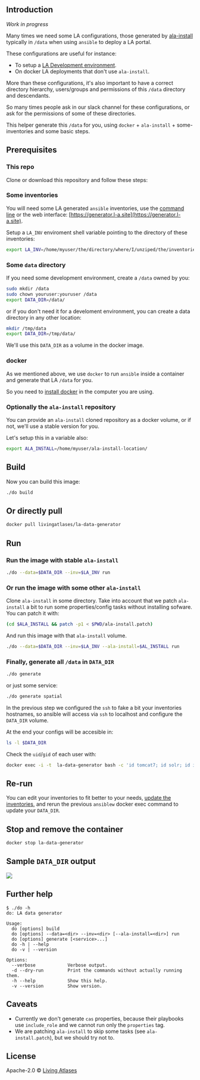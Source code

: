 ## Introduction

*Work in progress*

Many times we need some LA configurations, those generated by [ala-install](https://github.com/AtlasOfLivingAustralia/ala-install/) typically in `/data` when using `ansible` to deploy a LA portal.

These configurations are useful for instance:
- To setup a [LA Development environment](https://github.com/AtlasOfLivingAustralia/documentation/wiki/LA-Development-Guide#development-configuration).
- On docker LA deployments that don't use `ala-install`.

More than these configurations, it's also important to have a correct directory hierarchy, users/groups and permissions of this `/data` directory and descendants.

So many times people ask in our slack channel for these configurations, or ask for the permissions of some of these directories.

This helper generate this `/data` for you, using `docker` + `ala-install` + some-inventories and some basic steps.

## Prerequisites

### This repo

Clone or download this repository and follow these steps:

### Some inventories

You will need some LA generated `ansible` inventories, use the [command line](https://github.com/living-atlases/generator-living-atlas/) or the web interface: [https://generator.l-a.site](https://generator.l-a.site).

Setup a `LA_INV` enviroment shell variable pointing to the directory of these inventories:

```bash
export LA_INV=/home/myuser/the/directory/where/I/unziped/the/inventories
```

### Some `data` directory 

If you need some development environment, create a `/data` owned by you:

```bash
sudo mkdir /data
sudo chown youruser:youruser /data
export DATA_DIR=/data/
```

or if you don't need it for a develoment environment, you can create a data directory in any other location:

```bash
mkdir /tmp/data
export DATA_DIR=/tmp/data/
```

We'll use this `DATA_DIR` as a volume in the docker image.

### docker

As we mentioned above, we use `docker` to run `ansible` inside a container and generate that LA `/data` for you. 

So you need to [install docker](https://docs.docker.com/engine/install/) in the computer you are using.

### Optionally the `ala-install` repository

You can provide an `ala-install` cloned repository as a docker volume, or if not, we'll use a stable version for you.

Let's setup this in a variable also:

```bash
export ALA_INSTALL=/home/myuser/ala-install-location/
```

## Build

Now you can build this image:

```bash
./do build 
```
## Or directly pull

```bash
docker pull livingatlases/la-data-generator
```

## Run

### Run the image with stable `ala-install` 

```bash
./do --data=$DATA_DIR --inv=$LA_INV run
```
 
### Or run the image with some other `ala-install` 

Clone `ala-install` in some directory. Take into account that we patch `ala-install` a bit to run some properties/config tasks without installing sofware. You can patch it with:

```bash
(cd $ALA_INSTALL && patch -p1 < $PWD/ala-install.patch)
```
And run this image with that `ala-install` volume.

```bash
./do --data=$DATA_DIR --inv=$LA_INV --ala-install=$AL_INSTALL run
```

### Finally, generate all `/data` in `DATA_DIR`

```bash
./do generate
```
or just some service:

```bash
./do generate spatial
```

In the previous step we configured the `ssh` to fake a bit your inventories hostnames, so ansible will access via `ssh` to localhost and configure the `DATA_DIR` volume.

At the end your configs will be accesible in:

```bash
ls -l $DATA_DIR
```

Check the `uid`/`gid` of each user with:

```bash
docker exec -i -t  la-data-generator bash -c 'id tomcat7; id solr; id image-service; id postgres; id doi-service'
```
## Re-run

You can edit your inventories to fit better to your needs, [update the inventories](https://github.com/living-atlases/generator-living-atlas#rerunning-the-generator), and rerun the previous `ansiblew` docker exec command to update your `DATA_DIR`.

## Stop and remove the container 

```bash
docker stop la-data-generator
```
## Sample `DATA_DIR` output

![](data.png)

## Further help

```
$ ./do -h
do: LA data generator

Usage:
  do [options] build
  do [options] --data=<dir> --inv=<dir> [--ala-install=<dir>] run
  do [options] generate [<service>...]
  do -h | --help
  do -v | --version

Options:
  --verbose            Verbose output.
  -d --dry-run         Print the commands without actually running them.
  -h --help            Show this help.
  -v --version         Show version.

```

## Caveats

- Currently we don't generate `cas` properties, because their playbooks use `include_role` and we cannot run only the `properties` tag.
- We are patching `ala-install` to skip some tasks (see `ala-install.patch`), but we should try not to.

## License

Apache-2.0 © [Living Atlases](https://living-atlases.gbif.org)
